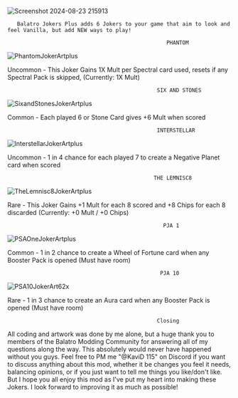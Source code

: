 ![Screenshot 2024-08-23 215913](https://github.com/user-attachments/assets/a90c211c-658e-4a7d-bdd3-63b37b56e366)

       Balatro Jokers Plus adds 6 Jokers to your game that aim to look and feel Vanilla, but add NEW ways to play!

                                                      PHANTOM

![PhantomJokerArtplus](https://github.com/user-attachments/assets/a2e1ab8a-fbbd-4159-98a9-65e037c1797a)                                                    

Uncommon - This Joker Gains 1X Mult per Spectral card used, resets if any Spectral Pack is skipped, (Currently: 1X Mult)

                                                   SIX AND STONES

![SixandStonesJokerArtplus](https://github.com/user-attachments/assets/89d69034-e9dd-432c-9f5f-b09da2a9e0be)

Common - Each played 6 or Stone Card gives +6 Mult when scored

                                                   INTERSTELLAR

![InterstellarJokerArtplus](https://github.com/user-attachments/assets/4ff16e35-1bee-4ec8-86e0-eb1c47833196)

Uncommon - 1 in 4 chance for each played 7 to create a Negative Planet card when scored

                                                  THE LEMNISC8

![TheLemnisc8JokerArtplus](https://github.com/user-attachments/assets/9bab7b90-4d8e-4a9f-b33e-1afc9137f5b7)

Rare - This Joker Gains +1 Mult for each 8 scored and +8 Chips for each 8 discarded (Currently: +0 Mult / +0 Chips)

                                                     PJA 1

![PSAOneJokerArtplus](https://github.com/user-attachments/assets/cd32fc52-9ef4-4da7-ab91-378cf1c7be37)

Common - 1 in 2 chance to create a Wheel of Fortune card when any Booster Pack is opened (Must have room)

                                                    PJA 10
![PSA10JokerArt62x](https://github.com/user-attachments/assets/b12388c0-2a52-4fb5-9a6b-ad74e3f6d8c8)

Rare - 1 in 3 chance to create an Aura card when any Booster Pack is opened (Must have room)



                                                   Closing
All coding and artwork was done by me alone, but a huge thank you to members of the Balatro Modding Community for answering all of my questions along the way. This absolutely would never have happened without you guys. Feel free to PM me "@KaviD 115" on Discord if you want to discuss anything about this mod, whether it be changes you feel it needs, balancing opinions, or if you just want to tell me things you like/don't like. But I hope you all enjoy this mod as I've put my heart into making these Jokers. I look forward to improving it as much as possible!

